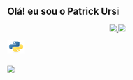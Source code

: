 ## Olá! eu sou o Patrick Ursi 

<div align="center">
  <a href="https://github.com/PatrickUrsi">
  <img height="170em" src="https://github-readme-stats.vercel.app/api?username=PatrickUrsi&show_icons=true&theme=tokyonight&include_all_commits=true&count_private=true"/>
  <img height="170em" src="https://github-readme-stats.vercel.app/api/top-langs/?username=PatrickUrsi&layout=compact&langs_count=7&theme=tokyonight"/>
</div>
<div style="display: inline_block"><br>
    <img align="center" alt="Rafa-Python" height="30" width="40" src="https://raw.githubusercontent.com/devicons/devicon/master/icons/python/python-original.svg">
</div>
  
  ##
 
</div>
    <a href="https://www.linkedin.com/in/patrickursi/" target="_blank"><img src="https://img.shields.io/badge/-LinkedIn-%230077B5?style=for-the-badge&logo=linkedin&logoColor=white" target="_blank"></a> 
</div>

  ##
